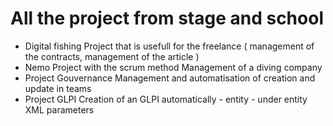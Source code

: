 # All the project from stage and school

- Digital fishing
    Project that is usefull for the freelance ( management of the contracts, management of the article )
- Nemo
    Project with the scrum method 
    Management of a diving company
- Project Gouvernance
    Management and automatisation of creation and update in teams
- Project GLPI
    Creation of an GLPI automatically 
        - entity
        - under entity
    XML parameters
        
